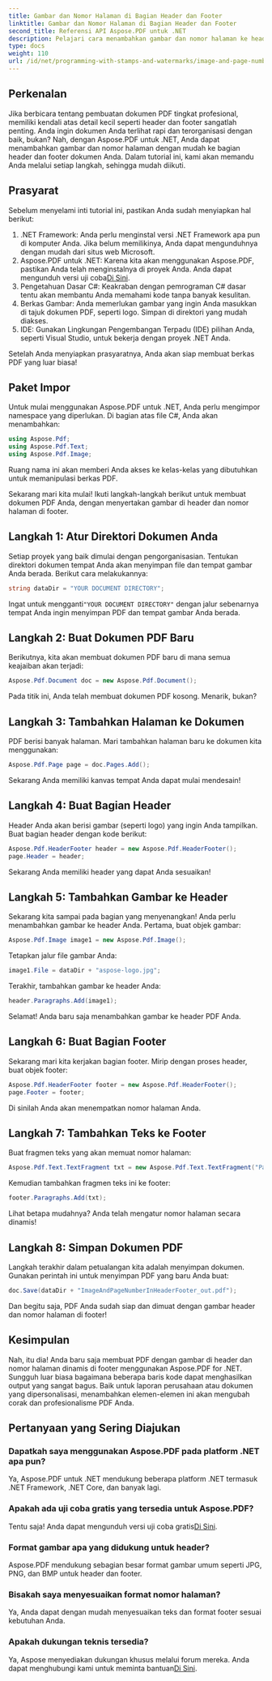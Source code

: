 ```yaml
---
title: Gambar dan Nomor Halaman di Bagian Header dan Footer
linktitle: Gambar dan Nomor Halaman di Bagian Header dan Footer
second_title: Referensi API Aspose.PDF untuk .NET
description: Pelajari cara menambahkan gambar dan nomor halaman ke header dan footer PDF Anda menggunakan Aspose.PDF untuk .NET dalam tutorial langkah demi langkah ini.
type: docs
weight: 110
url: /id/net/programming-with-stamps-and-watermarks/image-and-page-number-in-header-footer-section/
---
```

## Perkenalan

Jika berbicara tentang pembuatan dokumen PDF tingkat profesional, memiliki kendali atas detail kecil seperti header dan footer sangatlah penting. Anda ingin dokumen Anda terlihat rapi dan terorganisasi dengan baik, bukan? Nah, dengan Aspose.PDF untuk .NET, Anda dapat menambahkan gambar dan nomor halaman dengan mudah ke bagian header dan footer dokumen Anda. Dalam tutorial ini, kami akan memandu Anda melalui setiap langkah, sehingga mudah diikuti.

## Prasyarat

Sebelum menyelami inti tutorial ini, pastikan Anda sudah menyiapkan hal berikut:

1. .NET Framework: Anda perlu menginstal versi .NET Framework apa pun di komputer Anda. Jika belum memilikinya, Anda dapat mengunduhnya dengan mudah dari situs web Microsoft.
2.  Aspose.PDF untuk .NET: Karena kita akan menggunakan Aspose.PDF, pastikan Anda telah menginstalnya di proyek Anda. Anda dapat mengunduh versi uji coba[Di Sini](https://releases.aspose.com/pdf/net/).
3. Pengetahuan Dasar C#: Keakraban dengan pemrograman C# dasar tentu akan membantu Anda memahami kode tanpa banyak kesulitan.
4. Berkas Gambar: Anda memerlukan gambar yang ingin Anda masukkan di tajuk dokumen PDF, seperti logo. Simpan di direktori yang mudah diakses. 
5. IDE: Gunakan Lingkungan Pengembangan Terpadu (IDE) pilihan Anda, seperti Visual Studio, untuk bekerja dengan proyek .NET Anda.

Setelah Anda menyiapkan prasyaratnya, Anda akan siap membuat berkas PDF yang luar biasa!

## Paket Impor

Untuk mulai menggunakan Aspose.PDF untuk .NET, Anda perlu mengimpor namespace yang diperlukan. Di bagian atas file C#, Anda akan menambahkan:

```csharp
using Aspose.Pdf;
using Aspose.Pdf.Text;
using Aspose.Pdf.Image;
```

Ruang nama ini akan memberi Anda akses ke kelas-kelas yang dibutuhkan untuk memanipulasi berkas PDF.

Sekarang mari kita mulai! Ikuti langkah-langkah berikut untuk membuat dokumen PDF Anda, dengan menyertakan gambar di header dan nomor halaman di footer.

## Langkah 1: Atur Direktori Dokumen Anda

Setiap proyek yang baik dimulai dengan pengorganisasian. Tentukan direktori dokumen tempat Anda akan menyimpan file dan tempat gambar Anda berada. Berikut cara melakukannya:

```csharp
string dataDir = "YOUR DOCUMENT DIRECTORY";
```

 Ingat untuk mengganti`"YOUR DOCUMENT DIRECTORY"` dengan jalur sebenarnya tempat Anda ingin menyimpan PDF dan tempat gambar Anda berada.

## Langkah 2: Buat Dokumen PDF Baru

Berikutnya, kita akan membuat dokumen PDF baru di mana semua keajaiban akan terjadi:

```csharp
Aspose.Pdf.Document doc = new Aspose.Pdf.Document();
```

Pada titik ini, Anda telah membuat dokumen PDF kosong. Menarik, bukan?

## Langkah 3: Tambahkan Halaman ke Dokumen

PDF berisi banyak halaman. Mari tambahkan halaman baru ke dokumen kita menggunakan:

```csharp
Aspose.Pdf.Page page = doc.Pages.Add();
```

Sekarang Anda memiliki kanvas tempat Anda dapat mulai mendesain!

## Langkah 4: Buat Bagian Header

Header Anda akan berisi gambar (seperti logo) yang ingin Anda tampilkan. Buat bagian header dengan kode berikut:

```csharp
Aspose.Pdf.HeaderFooter header = new Aspose.Pdf.HeaderFooter();
page.Header = header;
```

Sekarang Anda memiliki header yang dapat Anda sesuaikan!

## Langkah 5: Tambahkan Gambar ke Header

Sekarang kita sampai pada bagian yang menyenangkan! Anda perlu menambahkan gambar ke header Anda. Pertama, buat objek gambar:

```csharp
Aspose.Pdf.Image image1 = new Aspose.Pdf.Image();
```

Tetapkan jalur file gambar Anda:

```csharp
image1.File = dataDir + "aspose-logo.jpg";
```

Terakhir, tambahkan gambar ke header Anda:

```csharp
header.Paragraphs.Add(image1);
```

Selamat! Anda baru saja menambahkan gambar ke header PDF Anda.

## Langkah 6: Buat Bagian Footer

Sekarang mari kita kerjakan bagian footer. Mirip dengan proses header, buat objek footer:

```csharp
Aspose.Pdf.HeaderFooter footer = new Aspose.Pdf.HeaderFooter();
page.Footer = footer;
```

Di sinilah Anda akan menempatkan nomor halaman Anda. 

## Langkah 7: Tambahkan Teks ke Footer

Buat fragmen teks yang akan memuat nomor halaman:

```csharp
Aspose.Pdf.Text.TextFragment txt = new Aspose.Pdf.Text.TextFragment("Page: ($p of $P ) ");
```

Kemudian tambahkan fragmen teks ini ke footer:

```csharp
footer.Paragraphs.Add(txt);
```

Lihat betapa mudahnya? Anda telah mengatur nomor halaman secara dinamis!

## Langkah 8: Simpan Dokumen PDF

Langkah terakhir dalam petualangan kita adalah menyimpan dokumen. Gunakan perintah ini untuk menyimpan PDF yang baru Anda buat:

```csharp
doc.Save(dataDir + "ImageAndPageNumberInHeaderFooter_out.pdf");
```

Dan begitu saja, PDF Anda sudah siap dan dimuat dengan gambar header dan nomor halaman di footer!

## Kesimpulan

Nah, itu dia! Anda baru saja membuat PDF dengan gambar di header dan nomor halaman dinamis di footer menggunakan Aspose.PDF for .NET. Sungguh luar biasa bagaimana beberapa baris kode dapat menghasilkan output yang sangat bagus. Baik untuk laporan perusahaan atau dokumen yang dipersonalisasi, menambahkan elemen-elemen ini akan mengubah corak dan profesionalisme PDF Anda.

## Pertanyaan yang Sering Diajukan

### Dapatkah saya menggunakan Aspose.PDF pada platform .NET apa pun?
Ya, Aspose.PDF untuk .NET mendukung beberapa platform .NET termasuk .NET Framework, .NET Core, dan banyak lagi.

### Apakah ada uji coba gratis yang tersedia untuk Aspose.PDF?
 Tentu saja! Anda dapat mengunduh versi uji coba gratis[Di Sini](https://releases.aspose.com/).

### Format gambar apa yang didukung untuk header?
Aspose.PDF mendukung sebagian besar format gambar umum seperti JPG, PNG, dan BMP untuk header dan footer.

### Bisakah saya menyesuaikan format nomor halaman?
Ya, Anda dapat dengan mudah menyesuaikan teks dan format footer sesuai kebutuhan Anda.

### Apakah dukungan teknis tersedia?
 Ya, Aspose menyediakan dukungan khusus melalui forum mereka. Anda dapat menghubungi kami untuk meminta bantuan[Di Sini](https://forum.aspose.com/c/pdf/10).